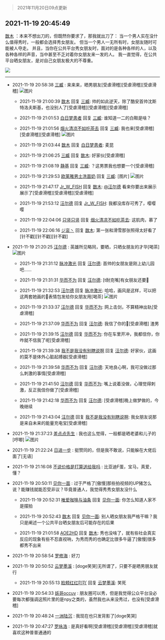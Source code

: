 > 2021年11月20日09点更新
<link rel="stylesheet" href="https://cdn.jsdelivr.net/gh/taotie6/sampleJSON@main/css/photo_show.css">
<meta name="referrer" content="no-referrer" />


 ## 2021-11-19 20:45:49 

 [㪚木](https://www.coolapk.com/feed/31583026?shareKey=ODdjOWYyMDRlMjJhNjE5N2FkOGY~) ：本来不想出刀的，但既然你要求了，那我就出刀了：
当一个男人实在没什么值得秀时，一般都会选择秀女朋友。
但当一个男人一无所有时，女朋友随时可能被人夺走。
并且，当你在公共平台秀女朋友时，面对的是各种各样的人，以及各种各样的声音，当中甚至不乏对着你女朋友来一发的人。
我一直觉得<!--break-->，在公共平台晒女朋友，是对自己女朋友极大的不尊重。 

<div class="album">
<img class="img-item" src="https://image.coolapk.com/feed/2021/1119/20/1081091_d325f504_5948_0618_89@640x426.gif" />
</div>

 ------- 

- 2021-11-19 20:58:38 [三臧](uid=1176937) : 来来来，晒男朋友[受虐滑稽][受虐滑稽][受虐滑稽] ![图片](https://image.coolapk.com/feed/2021/1119/20/1176937_b8a1b204_6717_4697_14@2155x1437.jpeg)

    - 2021-11-19 21:00:39 [㪚木](uid=1081091) 回复 [三臧](uid=1176937): 帅的如此逆天，除了酷安首帅沈斯特洛夫斯基，也没别人了[受虐滑稽][受虐滑稽][受虐滑稽] 

    - 2021-11-19 21:01:53 [白日梦患者](uid=533502) 回复 [三臧](uid=1176937): 谁知道一二的白鞋是啥？ 

    - 2021-11-19 21:01:56 [烟火清凉不如吃茶去](uid=4279524) 回复 [三臧](uid=1176937): 我也来[受虐滑稽][受虐滑稽][受虐滑稽] ![图片](https://image.coolapk.com/feed/2021/1119/21/4279524_a6262015_6912_9676_787@2160x2880.jpeg)

    - 2021-11-19 21:03:44 [㪚木](uid=1081091) 回复 [白日梦患者](uid=533502): 麦昆 

    - 2021-11-19 21:06:25 [三臧](uid=1176937) 回复 [㪚木](uid=1081091): 好家伙[受虐滑稽] 

    - 2021-11-19 21:08:19 [静基](uid=1353091) 回复 [三臧](uid=1176937): ？这男票我也想要一个[受虐滑稽] 

    - 2021-11-19 21:29:53 [欧莱雅男士洗面奶](uid=4119252) 回复 [三臧](uid=1176937): [图片] ![图片](https://image.coolapk.com/feed/2021/1119/21/4119252_89064805_8592_0485_158@964x1044.jpeg)

    - 2021-11-19 21:47:17 [Jr_W_FISH](uid=444123) 回复 [㪚木](uid=1081091): <a class="feed-link-uname" href="/u/汪尔德">@汪尔德</a> 看来你要出来展示展示了[受虐滑稽][受虐滑稽][受虐滑稽] 

    - 2021-11-19 21:53:12 [汪尔德](uid=1595236) 回复 [Jr_W_FISH](uid=444123): 我都没库存可秀了，嘤嘤嘤 

    - 2021-11-19 22:04:06 [只竖只竖](uid=4291126) 回复 [烟火清凉不如吃茶去](uid=4279524): 这肌肉，慕了 

    - 2021-11-19 22:06:16 [ジ衮丶](uid=494451) 回复 [㪚木](uid=1081091): 第一张和滑雪那张照得太好看了[针不戳][针不戳][针不戳] 

- 2021-11-19 21:20:25 [汪尔德](uid=1595236) : 英雄所见略同，要晒，只晒女朋友的才华[喝茶] ![图片](https://image.coolapk.com/feed/2021/1102/08/1595236_746b0a11_1396_138@1080x2151.jpeg)

    - 2021-11-19 21:31:12 [脉冲激光](uid=1825566) 回复 [汪尔德](uid=1595236): 首帅的女朋友是刚上幼儿园吧…… 

    - 2021-11-19 21:31:31 [华而不为](uid=1212555) 回复 [汪尔德](uid=1595236): [t耐克嘴]有女朋友还要🤺 

    - 2021-11-19 21:32:53 [汪尔德](uid=1595236) 回复 [脉冲激光](uid=1825566): 哈哈，画风是这样，可以把这两套她画的📡表情包发给你女朋友用[喝茶] ![图片](https://image.coolapk.com/feed/2021/1102/08/1595236_909ade0c_1396_1369@1080x5601.jpeg)

    - 2021-11-19 21:33:37 [汪尔德](uid=1595236) 回复 [华而不为](uid=1212555): 网上击剑，不算精神出轨[受虐滑稽] 

    - 2021-11-19 21:37:09 [华而不为](uid=1212555) 回复 [汪尔德](uid=1595236): 我信了你的🥿[受虐滑稽]  渣男 

    - 2021-11-19 21:39:15 [汪尔德](uid=1595236) 回复 [华而不为](uid=1212555): 你在车里开冲，我都信你，你咋就不信我了呢[受虐滑稽] 

    - 2021-11-19 21:39:38 [我不是我没有别瞎说啊](uid=2231912) 回复 [汪尔德](uid=1595236): 好家伙，这画的莫不是体外心脏起搏器[受虐滑稽] 

    - 2021-11-19 21:39:58 [华而不为](uid=1212555) 回复 [汪尔德](uid=1595236): 天地良心啊，我可没做过那么刺激的事情[受虐滑稽] 

    - 2021-11-19 21:41:50 [汪尔德](uid=1595236) 回复 [华而不为](uid=1212555): 嘴上说着没做，心理觉得刺激，反正我信你做了[受虐滑稽] 

    - 2021-11-19 21:42:18 [华而不为](uid=1212555) 回复 [汪尔德](uid=1595236): [受虐滑稽]晚上做梦做的，今晚继续 

    - 2021-11-19 21:43:04 [汪尔德](uid=1595236) 回复 [我不是我没有别瞎说啊](uid=2231912): 我女朋友说那是来自未来的能量充电宝[受虐滑稽] 

- 2021-11-19 21:37:23 [差点点先生](uid=1622444) : 我也这么觉得，一般都是晒老婆和儿子的[哼唧] ![图片](https://image.coolapk.com/feed/2021/1119/21/1622444_e22b8b9f_9041_3494_247@2752x1548.jpeg)

- 2021-11-19 21:22:24 [日进一步](uid=2008933) : 挺赞同的，但是我不敢说，只能躲在大佬后面了[无语] 

- 2021-11-19 21:16:08 [不说价格是打算送给我吗](uid=3415876) : 比亚迪F蛋，宝马，真爱，懂？ 

- 2021-11-19 20:50:11 [见你一面](uid=598942) : 过于严格了[傲慢]那些拍视频的UP猪怎么说？能赚钱就能忍受非议？毕竟普通人，我觉得秀秀女朋友没什么 

    - 2021-11-19 20:52:31 [唯爱咖啡与油条](uid=2799079) 回复 [见你一面](uid=598942): 你怎么知道人家不是摆拍 

    - 2021-11-19 20:52:43 [㪚木](uid=1081091) 回复 [见你一面](uid=598942): 别人晒女朋友我严格干嘛？我只是阐述一个公共平台晒女朋友后可能存在的后果 

    - 2021-11-19 21:01:58 [AOE2HD](uid=1269105) 回复 [㪚木](uid=1081091): 秀也没啥了，就有些社会真实反应的现象有些不忍直视呐，为秀而秀的也确定比很多牛逼了[傲慢]很多都秀不出来 

- 2021-11-19 20:58:54 [罗修海](uid=3774701) : 好刀 

- 2021-11-19 20:50:52 [云梦墨溪](uid=938645) : [doge笑哭]无所谓了，只要不是晒男朋友就行 

    - 2021-11-19 20:55:13 [脸颊红红吖吖](uid=12698253) 回复 [云梦墨溪](uid=938645): 笑死 

- 2021-11-19 20:54:33 [妖哥occuy](uid=1388591) : 朋友圈可以秀，但是我觉得公众平台没必要每次都强调这照片里的是npy之类的，虽然我也从来没秀过，也没有[受虐滑稽] 

- 2021-11-19 20:48:24 [一洲陆沉](uid=889471) : 我现在也只发背影了[doge笑哭] 

- 2021-11-19 20:47:27 [罗咏浩](uid=1442620) : 是真好看啊[受虐滑稽][受虐滑稽][受虐滑稽]就喜欢这种普普通通的 

